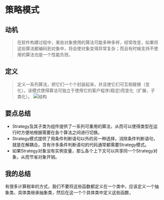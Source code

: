 # 策略模式
## 动机
> 在软件构建过程中，某些对象使用的算法可能多种多样，经常改变，如果将这些算法都编码到对象中，将会使对象变得异常复杂；而且有时候支持不使用的算法也是一个性能负担。
## 定义
>定义一系列算法，把它们一个个封装起来，并且使它们可互相替换（变化）。该模式使得算法可独立于使用它的客户程序(稳定)而变化（扩展，子类化）。
![结构](https://github.com/buptzqr/data-structure/IMAGE/策略模式/ER.png)
## 要点总结
- Strategy及其子类为组件提供了一系列可重用的算法，从而可以使得类型在运行时方便地根据需要在各个算法之间进行切换。
- Strategy模式提供了用条件判断语句以外的另一种选择，消除条件判断语句，就是在解耦合。含有许多条件判断语句的代码通常都需要Strategy模式。
- 如果Strategy对象没有实例变量，那么各个上下文可以共享同一个Strategy对象，从而节省对象开销。
## 我的总结
有很多计算税率的方式，我们不要将这些函数都定义在一个类中，应该定义一个抽象类，具体类继承抽象类，然后在这一个个具体类中定义这些函数，